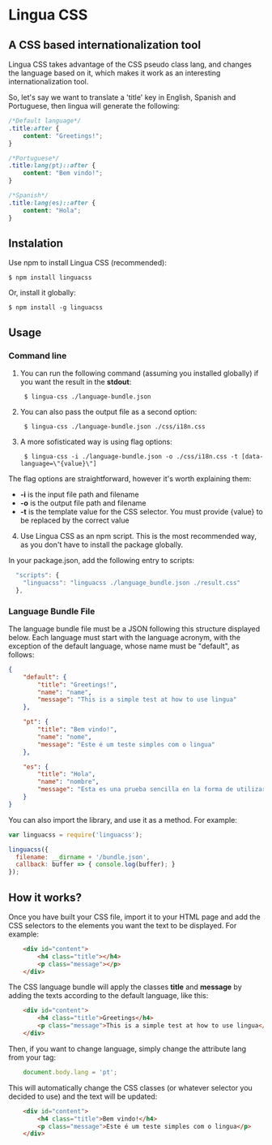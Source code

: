 # Lingua CSS
## A CSS based internationalization tool

Lingua CSS takes advantage of the CSS pseudo class lang, and changes the language based on it, which makes it work as an interesting internationalization tool.

So, let's say we want to translate a 'title' key in English, Spanish and Portuguese, then lingua will generate the following:

```css
/*Default language*/
.title:after {
    content: "Greetings!";
}

/*Portuguese*/
.title:lang(pt)::after {
    content: "Bem vindo!";
}

/*Spanish*/
.title:lang(es)::after {
    content: "Hola";
}
```

## Instalation

Use npm to install Lingua CSS (recommended):

    $ npm install linguacss

Or, install it globally:

    $ npm install -g linguacss

## Usage

### Command line

1. You can run the following command (assuming you installed globally) if you want the result in the **stdout**:

        $ lingua-css ./language-bundle.json

2. You can also pass the output file as a second option:

        $ lingua-css ./language-bundle.json ./css/i18n.css

3. A more sofisticated way is using flag options:

        $ lingua-css -i ./language-bundle.json -o ./css/i18n.css -t [data-language=\"{value}\"]

The flag options are straightforward, however it's worth explaining them:
 * **-i** is the input file path and filename
 * **-o** is the output file path and filename
 * **-t** is the template value for the CSS selector. You must provide {value} to be replaced by the correct value

4. Use Lingua CSS as an npm script. This is the most recommended way, as you don't have to install the package globally.

In your package.json, add the following entry to scripts:

```javascript
  "scripts": {
    "linguacss": "linguacss ./language_bundle.json ./result.css"
  },

```

### Language Bundle File

The language bundle file must be a JSON following this structure displayed below.
Each language must start with the language acronym, with the exception of the default language, whose name must be "default", as follows:


```json
{
    "default": {
        "title": "Greetings!",
        "name": "name",
        "message": "This is a simple test at how to use lingua"
    },

    "pt": {
        "title": "Bem vindo!",
        "name": "nome",
        "message": "Este é um teste simples com o lingua"
    },

    "es": {
        "title": "Hola",
        "name": "nombre",
        "message": "Esta es una prueba sencilla en la forma de utilizar lingua"
    }
}
```

You can also import the library, and use it as a method. For example:

```javascript
var linguacss = require('linguacss');

linguacss({
  filename: __dirname + '/bundle.json', 
  callback: buffer => { console.log(buffer); }
});

```

## How it works?

Once you have built your CSS file, import it to your HTML page and add the CSS selectors to the elements you want the text to be displayed. For example:

```html
    <div id="content">
        <h4 class="title"></h4>
        <p class="message"></p>
    </div>
```

The CSS language bundle will apply the classes **title** and **message** by adding the texts according to the default language, like this:

```html
    <div id="content">
        <h4 class="title">Greetings</h4>
        <p class="message">This is a simple test at how to use lingua</p>
    </div>
```

Then, if you want to change language, simply change the attribute lang from your <body> tag:

```javascript
    document.body.lang = 'pt';
```

This will automatically change the CSS classes (or whatever selector you decided to use) and the text will be updated:

```html
    <div id="content">
        <h4 class="title">Bem vindo!</h4>
        <p class="message">Este é um teste simples com o lingua</p>
    </div>
```